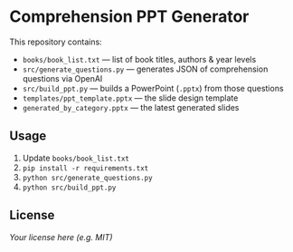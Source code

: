 # Comprehension PPT Generator

This repository contains:

- `books/book_list.txt` — list of book titles, authors & year levels  
- `src/generate_questions.py` — generates JSON of comprehension questions via OpenAI  
- `src/build_ppt.py` — builds a PowerPoint (`.pptx`) from those questions  
- `templates/ppt_template.pptx` — the slide design template  
- `generated_by_category.pptx` — the latest generated slides

## Usage

1. Update `books/book_list.txt`  
2. `pip install -r requirements.txt`  
3. `python src/generate_questions.py`  
4. `python src/build_ppt.py`

## License

_Your license here (e.g. MIT)_  
